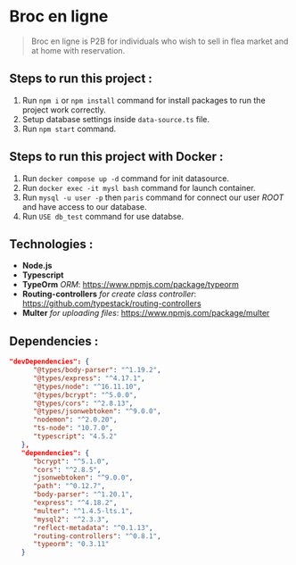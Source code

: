 # Broc en ligne
> Broc en ligne is P2B for individuals who wish to sell in flea market and at home with reservation.

## Steps to run this project :

1. Run `npm i` or `npm install` command for install packages to run the project work correctly.
2. Setup database settings inside `data-source.ts` file.
3. Run `npm start` command.

## Steps to run this project with Docker :
1. Run `docker compose up -d` command for init datasource.
2. Run `docker exec -it mysl bash` command for launch container.
3. Run `mysql -u user -p` then `paris` command for connect our user *ROOT* and have access to our database.
4. Run `USE db_test` command for use databse.

## Technologies :
- **Node.js**
- **Typescript**
- **TypeOrm** *ORM*: https://www.npmjs.com/package/typeorm
- **Routing-controllers** *for create class controller*: https://github.com/typestack/routing-controllers
- **Multer** *for uploading files*: https://www.npmjs.com/package/multer

## Dependencies :

```Json
"devDependencies": {
      "@types/body-parser": "^1.19.2",
      "@types/express": "^4.17.1",
      "@types/node": "^16.11.10",
      "@types/bcrypt": "^5.0.0",
      "@types/cors": "^2.8.13",
      "@types/jsonwebtoken": "^9.0.0",
      "nodemon": "^2.0.20",
      "ts-node": "10.7.0",
      "typescript": "4.5.2"
   },
   "dependencies": {
      "bcrypt": "^5.1.0",
      "cors": "^2.8.5",
      "jsonwebtoken": "^9.0.0",
      "path": "^0.12.7",
      "body-parser": "^1.20.1",
      "express": "^4.18.2",
      "multer": "^1.4.5-lts.1",
      "mysql2": "^2.3.3",
      "reflect-metadata": "^0.1.13",
      "routing-controllers": "^0.8.1",
      "typeorm": "0.3.11"
   }
```
